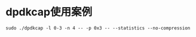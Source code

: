 

# dpdkcap使用案例



```shell
sudo ./dpdkcap -l 0-3 -n 4 -- -p 0x3 -- --statistics --no-compression
```